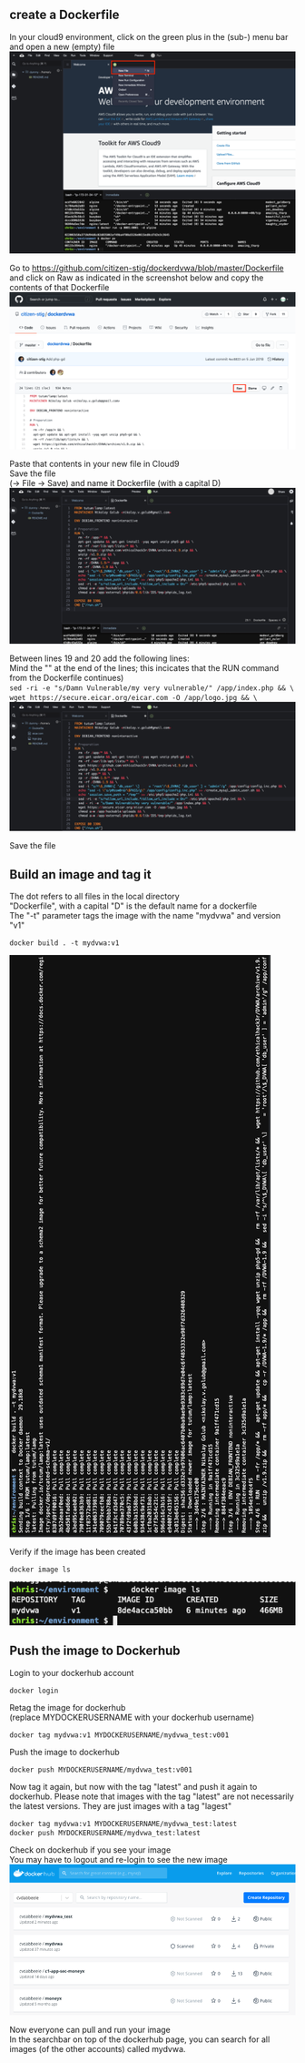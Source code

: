 ## create a Dockerfile
In your cloud9 environment, click on the green plus in the (sub-) menu bar and open a new (empty) file 
![newFile](images/newFile.png) 

Go to https://github.com/citizen-stig/dockerdvwa/blob/master/Dockerfile and click on Raw as indicated in the screenshot below and copy the contents of that Dockerfile
![raw](images/raw.png) 

Paste that contents in your new file in Cloud9  
Save the file   
(-> File -> Save) and name it Dockerfile (with a capital D)  
![dockerfile](images/dockerfile.png) 

Between lines 19 and 20 add the following lines:    
Mind the "\" at the end of the lines; this incicates that the RUN command from the Dockerfile continues)  
`sed -ri -e "s/Damn Vulnerable/my very vulnerable/" /app/index.php && \`  
`wget https://secure.eicar.org/eicar.com -O /app/logo.jpg && \`
![modifiedDockerfile](images/modifiedDockerfile.png) 

Save the file   

## Build an image and tag it  

The dot refers to all files in the local directory  
"Dockerfile", with a capital "D" is the default name for a dockerfile  
The "-t" parameter tags the image with the name "mydvwa" and version "v1"  

```shell
docker build . -t mydvwa:v1
```
![dockerBuild](images/dockerBuild.png)

Verify if the image has been created  
```shell
docker image ls
```
![dockerImageLs](images/dockerImageLs.png)

## Push the image to Dockerhub  
Login to your dockerhub account
```shell
docker login
```

Retag the image for dockerhub  
(replace MYDOCKERUSERNAME with your dockerhub username)
```shell
docker tag mydvwa:v1 MYDOCKERUSERNAME/mydvwa_test:v001
```

Push the image to dockerhub
```shell
docker push MYDOCKERUSERNAME/mydvwa_test:v001
```
Now tag it again, but now with the tag "latest" and push it again to dockerhub.  Please note that images with the tag "latest" are not necessarily the latest versions. They are just images with a tag "lagest"

```shell
docker tag mydvwa:v1 MYDOCKERUSERNAME/mydvwa_test:latest
docker push MYDOCKERUSERNAME/mydvwa_test:latest
```

Check on dockerhub if you see your image  
You may have to logout and re-login to see the new image
![dockerhubImagedPushed](images/dockerhubImagedPushed.png)

Now everyone can pull and run your image  
In the searchbar on top of the dockerhub page, you can search for all images (of the other accounts) called mydvwa.  